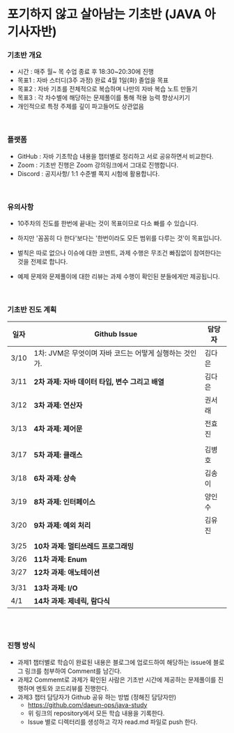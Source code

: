 # 포기하지 않고  살아남는 기초반 (JAVA 아기사자반)

### **기초반 개요**
- 시간 :  매주 월~ 목 수업 종료 후 18:30~20:30에 진행 
- 목표1  :  자바 스터디(3주 과정) 완료 4월 1일(화) 졸업을 목표
- 목표2  :  자바 기초를 전체적으로 복습하며 나만의 자바 복습 노트 만들기
- 목표3  :  각 차수별에 해당하는 문제풀이를 통해 적용 능력 향상시키기
- 개인적으로 특정 주제를 깊이 파고들어도 상관없음

  

&nbsp;   


### **플랫폼**

- GitHub : 자바 기초학습 내용을 챕터별로 정리하고 서로 공유하면서 비교한다.
- Zoom :  기초반 진행은 Zoom 강의링크에서 그대로 진행합니다. 
- Discord : 공지사항/ 1:1 수준별 쪽지 시험에 활용합니다.

  
&nbsp;   

### **유의사항**

- 10주차의 진도를 한번에 끝내는 것이 목표이므로 다소 빠를 수 있습니다.
- 하지만 '꼼꼼히 다 한다'보다는 '한번이라도 모든 범위를 다루는 것'이 목표입니다.
- 벌칙은 따로 없으나 이슈에 대한 코멘트, 과제 수행은 무조건 빠짐없이 참여한다는 것을 전제로 합니다.
- 예제 문제와 문제풀이에 대한 리뷰는 과제 수행이 확인된 분들에게만 제공됩니다. 

  &nbsp;   

### **기초반 진도 계획**

| 일자  | Github Issue  | 담당자  |
| --- | --- | --- |
| 3/10 | 1차: JVM은 무엇이며 자바 코드는 어떻게 실행하는 것인가.  | 김다은  |
| 3/11 | **2차 과제: 자바 데이터 타입, 변수 그리고 배열**  | 김다은 |
| 3/12 | **3차 과제: 연산자** | 권서래 |
| 3/13 | **4차 과제: 제어문** | 전효진 |
|  |  |  |
| 3/17 | **5차 과제: 클래스** | 김병호 |
| 3/18 | **6차 과제: 상속** | 김송이 |
| 3/19 | **8차 과제: 인터페이스** | 양인수 |
| 3/20 | **9차 과제: 예외 처리** | 김유진 |
|  |  |  |
| 3/25 | **10차 과제: 멀티쓰레드 프로그래밍** |  |
| 3/26 | **11차 과제: Enum** |  |
| 3/27 | **12차 과제: 애노테이션** |  |
|  |  |  |
| 3/31 | **13차 과제: I/O** |  |
| 4/1 | **14차 과제: 제네릭, 람다식** |  |

&nbsp;   
&nbsp;   


### **진행 방식**

- 과제1 챕터별로 학습이 완료된 내용은 블로그에 업로드하여 해당하는 issue에 블로그 링크를 첨부하여 Comment를 남긴다.
- 과제2 Commemt로 과제가 확인된 사람은 기초반 시간에 제공하는 문제풀이를 진행하며 멘토와 코드리뷰를 진행한다. 
- 과제3 챕터 담당자가 Github 공유 하는 방법 (정해진 담당자만)
    - https://github.com/daeun-ops/java-study
    - 위 링크의 repository에서 모든 학습 내용을 기록한다.
    - Issue 별로 디렉터리를 생성하고 각자 read.md 파일로 push 한다.
  
 

